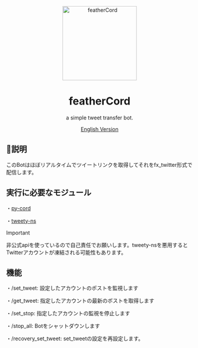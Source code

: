 <div align="center">
	<a href="https://github.com/CrossDarkrix/featherCord">
	<img width="200px" height="200px" alt="featherCord" src="https://raw.githubusercontent.com/CrossDarkrix/featherCord/main/images/feathercord.png"></a>

# featherCord
a simple tweet transfer bot.

[English Version](https://github.com/CrossDarkrix/Tweet_to_discord/blob/main/README_EN.md)
</div>

## 📝説明
このBotはほぼリアルタイムでツイートリンクを取得してそれをfx_twitter形式で配信します。


## 実行に必要なモジュール
・[py-cord](https://github.com/Pycord-Development/pycord)

・[tweety-ns](https://github.com/mahrtayyab/tweety)

> [!IMPORTANT]
> 非公式apiを使っているので自己責任でお願いします。tweety-nsを悪用するとTwitterアカウントが凍結される可能性もあります。

## 機能
・/set_tweet: 設定したアカウントのポストを監視します

・/get_tweet: 指定したアカウントの最新のポストを取得します

・/set_stop: 指定したアカウントの監視を停止します

・/stop_all: Botをシャットダウンします

・/recovery_set_tweet: set_tweetの設定を再設定します。